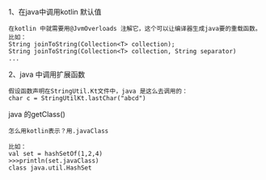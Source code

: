 
1、在java中调用kotlin 默认值
```
在kotlin 中就需要用@JvmOverloads 注解它，这个可以让编译器生成java要的重载函数。
比如：
String joinToString(Collection<T> collection);
String joinToString(Collection<T> collection, String separator)
...
```
2、java 中调用扩展函数
```
假设函数声明在StringUtil.Kt文件中，java 是这么去调用的：
char c = StringUtilKt.lastChar("abcd")
```
java 的getClass()
```
怎么用kotlin表示？用.javaClass

比如：
val set = hashSetOf(1,2,4)
>>>println(set.javaClass)
class java.util.HashSet

```
